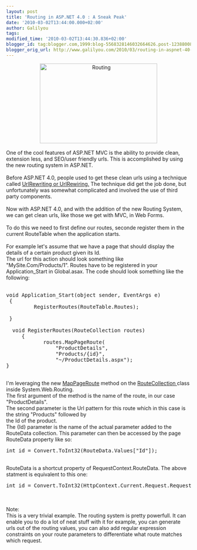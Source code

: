 ```yaml
---
layout: post
title: 'Routing in ASP.NET 4.0 : A Sneak Peak'
date: '2010-03-02T13:44:00.000+02:00'
author: Galilyou
tags: 
modified_time: '2010-03-02T13:44:30.836+02:00'
blogger_id: tag:blogger.com,1999:blog-5568328146032664626.post-1238800886658845864
blogger_orig_url: http://www.galilyou.com/2010/03/routing-in-aspnet-40-sneak-peak.html
---
```


<div class="separator" style="clear: both; text-align: center;"><a href="http://www.ciscorouting.com/routing_engine.jpg" imageanchor="1" style="margin-left: 1em; margin-right: 1em;"><img border="0" height="217" src="http://www.ciscorouting.com/routing_engine.jpg" width="320" alt="Routing" /></a></div><br />One of the cool features of ASP.NET MVC is the ability to provide clean, extension less, and SEO/user friendly urls. This is accomplished by using the new routing system in ASP.NET.<br />&nbsp; <br />Before ASP.NET 4.0, people used to get these clean urls using a technique called <a href="http://weblogs.asp.net/scottgu/archive/2007/02/26/tip-trick-url-rewriting-with-asp-net.aspx">UrlRewriting or UrlRewiring.</a> The technique did get the job done, but unfortunately was somewhat complicated and involved the use of third party components.<br /><br />Now with ASP.NET 4.0, and with the addition of the new Routing System, we can get clean urls, like those we get with MVC, in Web Forms. <br /><br />To do this we need to first define our routes, seconde register them in the current RouteTable when the application&nbsp;starts.<br /><br />For example let's assume that we have a page that should display the details of a certain product given its Id.<br />The url for this action should look something like "MySite.Com/Products/1".&nbsp;Routes have to be registered in your Application_Start in Global.asax.&nbsp;The code should look something like the following:<br /><br /><pre class="csharp" name="code">void Application_Start(object sender, EventArgs e)<br /> {<br />         RegisterRoutes(RouteTable.Routes);<br /><br /> }<br /><br />  void RegisterRoutes(RouteCollection routes)<br />     {<br />            routes.MapPageRoute(<br />                "ProductDetails", <br />                "Products/{id}", <br />                "~/ProductDetails.aspx");<br />}<br /></pre><br />I'm leveraging the new <a href="http://msdn.microsoft.com/en-us/library/system.web.routing.routecollection.mappageroute(VS.100).aspx">MapPageRoute</a> method on the <a href="http://msdn.microsoft.com/en-us/library/system.web.routing.routecollection.aspx">RouteCollection </a>class inside System.Web.Routing.<br />The first argument of the method is the name of the route, in our case "ProductDetails".<br />The second parameter is the Url pattern for this route which in this case is the string "Products" followed by<br />the Id of the product.<br />The {Id} parameter is the name of the actual parameter added to the RouteData collection. This parameter can&nbsp;then be accessed by the page RouteData property like so:<br /><pre class="csharp" name="code">int id = Convert.ToInt32(RouteData.Values["Id"]);<br /></pre><br />RouteData is a shortcut property of RequestContext.RouteData. The above statment is equivalent to this one:<br /><pre class="csharp" name="code">int id = Convert.ToInt32(HttpContext.Current.Request.RequestContext.RouteData.Values["Id"]);<br /></pre><br /><br />Note:<br />This is a very trivial example. The routing system is pretty powerfull. It can enable you to do a lot of neat stuff with it for example, you can generate urls out of the routing values, you can also add regular expression constraints on your route parameters to differentiate what route matches which request.